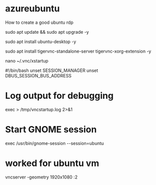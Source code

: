 # azureubuntu
How to create a good ubuntu rdp

sudo apt update && sudo apt upgrade -y

sudo apt install ubuntu-desktop -y


sudo apt install tigervnc-standalone-server tigervnc-xorg-extension -y

nano ~/.vnc/xstartup

 #!/bin/bash
unset SESSION_MANAGER
unset DBUS_SESSION_BUS_ADDRESS

# Log output for debugging
exec > /tmp/vncstartup.log 2>&1

# Start GNOME session
exec /usr/bin/gnome-session --session=ubuntu

# worked for ubuntu vm

vncserver -geometry 1920x1080 :2
